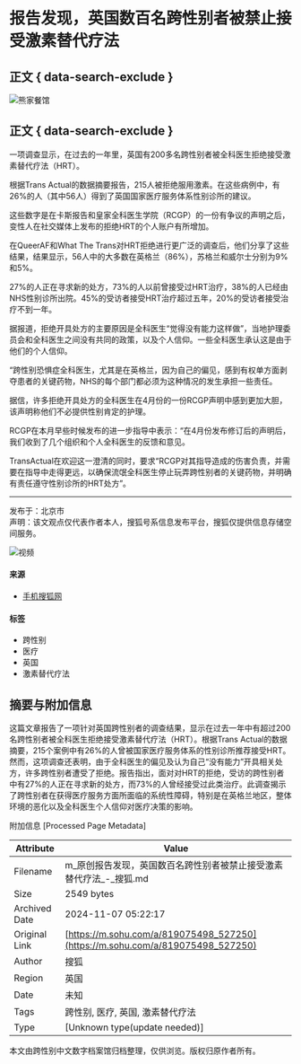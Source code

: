 # 报告发现，英国数百名跨性别者被禁止接受激素替代疗法

## 正文 { data-search-exclude }


![熊家餐馆](http://03e1181bba1cf.cdn.sohucs.com/files/1695809599254.png)

## 正文 { data-search-exclude }

一项调查显示，在过去的一年里，英国有200多名跨性别者被全科医生拒绝接受激素替代疗法（HRT）。

根据Trans Actual的数据摘要报告，215人被拒绝服用激素。在这些病例中，有26%的人（其中56人）得到了英国国家医疗服务体系性别诊所的建议。

这些数字是在卡斯报告和皇家全科医生学院（RCGP）的一份有争议的声明之后，变性人在社交媒体上发布的拒绝HRT的个人账户有所增加。

在QueerAF和What The Trans对HRT拒绝进行更广泛的调查后，他们分享了这些结果，结果显示，56人中的大多数在英格兰（86%），苏格兰和威尔士分别为9%和5%。

27%的人正在寻求新的处方，73%的人以前曾接受过HRT治疗，38%的人已经由NHS性别诊所出院。45%的受访者接受HRT治疗超过五年，20%的受访者接受治疗不到一年。

据报道，拒绝开具处方的主要原因是全科医生“觉得没有能力这样做”，当地护理委员会和全科医生之间没有共同的政策，以及个人信仰。一些全科医生承认这是由于他们的个人信仰。

“跨性别恐惧症全科医生，尤其是在英格兰，因为自己的偏见，感到有权单方面剥夺患者的关键药物，NHS的每个部门都必须为这种情况的发生承担一些责任。

据信，许多拒绝开具处方的全科医生在4月份的一份RCGP声明中感到更加大胆，该声明称他们不必提供性别肯定的护理。

RCGP在本月早些时候发布的进一步指导中表示：“在4月份发布修订后的声明后，我们收到了几个组织和个人全科医生的反馈和意见。

TransActual在欢迎这一澄清的同时，要求“RCGP对其指导造成的伤害负责，并需要在指导中走得更远，以确保流氓全科医生停止玩弄跨性别者的关键药物，并明确有责任遵守性别诊所的HRT处方”。

---

发布于：北京市  
声明：该文观点仅代表作者本人，搜狐号系信息发布平台，搜狐仅提供信息存储空间服务。

![视频](https://1264568958.rsc.cdn77.org/publisher/contentvideos/cda7f0b7-7ef4-11ef-a2bd-7b1dcfa155d6/ca573f16-7ef4-11ef-a2bd-31efafe6dac6.jpg)

#### 来源

- [手机搜狐网](https://m.sohu.com/a/819075498_527250)

#### 标签

- 跨性别
- 医疗
- 英国
- 激素替代疗法

## 摘要与附加信息

<!-- tcd_abstract -->
这篇文章报告了一项针对英国跨性别者的调查结果，显示在过去一年中有超过200名跨性别者被全科医生拒绝接受激素替代疗法（HRT）。根据Trans Actual的数据摘要，215个案例中有26%的人曾被国家医疗服务体系的性别诊所推荐接受HRT。然而，这项调查还表明，由于全科医生的偏见及认为自己“没有能力”开具相关处方，许多跨性别者遭受了拒绝。报告指出，面对对HRT的拒绝，受访的跨性别者中有27%的人正在寻求新的处方，而73%的人曾经接受过此类治疗。此调查揭示了跨性别者在获得医疗服务方面所面临的系统性障碍，特别是在英格兰地区，整体环境的恶化以及全科医生个人信仰对医疗决策的影响。
<!-- tcd_abstract_end -->

附加信息 [Processed Page Metadata]

| Attribute       | Value                                  |
|-----------------|----------------------------------------|
| Filename        | m_原创报告发现，英国数百名跨性别者被禁止接受激素替代疗法_-_搜狐.md                             |
| Size            | 2549 bytes                           |
| Archived Date   | 2024-11-07 05:22:17                             |
| Original Link   | [https://m.sohu.com/a/819075498_527250](https://m.sohu.com/a/819075498_527250)                       |
| Author          | 搜狐                               |
| Region          | 英国                               |
| Date            | 未知                                 |
| Tags            | 跨性别, 医疗, 英国, 激素替代疗法                                 |
| Type            | [Unknown type(update needed)]                                 |
<!-- tcd_table_end -->

本文由跨性别中文数字档案馆归档整理，仅供浏览。版权归原作者所有。
